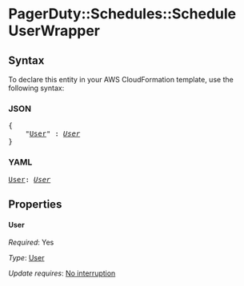 # PagerDuty::Schedules::Schedule UserWrapper

## Syntax

To declare this entity in your AWS CloudFormation template, use the following syntax:

### JSON

<pre>
{
    "<a href="#user" title="User">User</a>" : <i><a href="user.md">User</a></i>
}
</pre>

### YAML

<pre>
<a href="#user" title="User">User</a>: <i><a href="user.md">User</a></i>
</pre>

## Properties

#### User

_Required_: Yes

_Type_: <a href="user.md">User</a>

_Update requires_: [No interruption](https://docs.aws.amazon.com/AWSCloudFormation/latest/UserGuide/using-cfn-updating-stacks-update-behaviors.html#update-no-interrupt)

